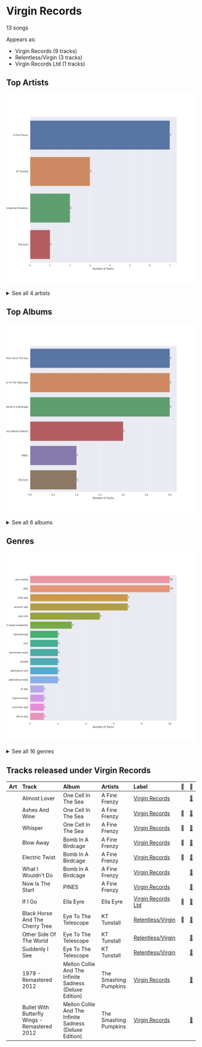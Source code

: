 # Virgin Records

13 songs

Appears as:
- Virgin Records (9 tracks)
- Relentless/Virgin (3 tracks)
- Virgin Records Ltd (1 tracks)

## Top Artists

![Bar chart of top 4 artists](../images/labels/virgin_records/artists.png)


<details>
<summary>See all 4 artists</summary>

|   Number of Tracks | Art                                                                                              | Artist                | 🔗                                                           |
|-------------------:|:-------------------------------------------------------------------------------------------------|:----------------------|:------------------------------------------------------------|
|                  7 | <img src="https://i.scdn.co/image/15b7ee7550ed4472700d573803ff90f2967f84d1" alt="" width="50" /> | A Fine Frenzy         | [🔗](https://open.spotify.com/artist/5dTYaRzOn4rXGBLH052EeQ) |
|                  3 | <img src="https://i.scdn.co/image/ab6761610000e5eb8457f57bc526c37bd804b924" alt="" width="50" /> | KT Tunstall           | [🔗](https://open.spotify.com/artist/5zzrJD2jXrE9dZ1AklRFcL) |
|                  2 | <img src="https://i.scdn.co/image/ab6761610000e5eb1a7d0845c3b7e2f130264957" alt="" width="50" /> | The Smashing Pumpkins | [🔗](https://open.spotify.com/artist/40Yq4vzPs9VNUrIBG5Jr2i) |
|                  1 | <img src="https://i.scdn.co/image/ab6761610000e5eb12123322672fbf71bd1e5c94" alt="" width="50" /> | Ella Eyre             | [🔗](https://open.spotify.com/artist/66TrUkUZ3RM29dqeDQRgyA) |

</details>


## Top Albums

![Bar chart of top 6 albums](../images/labels/virgin_records/albums.png)


<details>
<summary>See all 6 albums</summary>

|   Number of Tracks | Art                                                                                              | Album                                                   | 🔗                                                          |
|-------------------:|:-------------------------------------------------------------------------------------------------|:--------------------------------------------------------|:-----------------------------------------------------------|
|                  3 | <img src="https://i.scdn.co/image/ab67616d0000b273119ad2ebc0d33edf847ed8c6" alt="" width="50" /> | One Cell In The Sea                                     | [🔗](https://open.spotify.com/album/0Ot7MEgreG2R93aN42M9iK) |
|                  3 | <img src="https://i.scdn.co/image/ab67616d0000b273183730e8038fa632b2c227da" alt="" width="50" /> | Eye To The Telescope                                    | [🔗](https://open.spotify.com/album/3j70PDKieTWQAwas3bPHRZ) |
|                  3 | <img src="https://i.scdn.co/image/ab67616d0000b273e7b8e0abcd5cdc4c8b5a238c" alt="" width="50" /> | Bomb In A Birdcage                                      | [🔗](https://open.spotify.com/album/07IV5RxLvAUeZbcPm4zOzn) |
|                  2 | <img src="https://i.scdn.co/image/ab67616d0000b273431ac6e6f393acf475730ec6" alt="" width="50" /> | Mellon Collie And The Infinite Sadness (Deluxe Edition) | [🔗](https://open.spotify.com/album/55RhFRyQFihIyGf61MgcfV) |
|                  1 | <img src="https://i.scdn.co/image/ab67616d0000b2732cf1dcc65396176307f23524" alt="" width="50" /> | PINES                                                   | [🔗](https://open.spotify.com/album/1876e9QcHkJ3Hgo4NqKXBN) |
|                  1 | <img src="https://i.scdn.co/image/ab67616d0000b27334da09e702c7f9ca573981e5" alt="" width="50" /> | Ella Eyre                                               | [🔗](https://open.spotify.com/album/5J69OYtRXeI9dHDK2R95h5) |

</details>


## Genres

![Bar chart of top 16 genres](../images/labels/virgin_records/genres.png)


<details>
<summary>See all 16 genres</summary>

|   Number of Tracks | Genre                                       |
|-------------------:|:--------------------------------------------|
|                 10 | [neo mellow](../genres/neo_mellow.md)       |
|                 10 | [lilith](../genres/lilith.md)               |
|                  7 | indie pop                                   |
|                  7 | [acoustic pop](../genres/acoustic_pop.md)   |
|                  5 | [pop rock](../genres/pop_rock.md)           |
|                  3 | scottish singer-songwriter                  |
|                  2 | spacegrunge                                 |
|                  2 | [rock](../genres/rock.md)                   |
|                  2 | permanent wave                              |
|                  2 | grunge                                      |
|                  2 | alternative rock                            |
|                  2 | alternative metal                           |
|                  1 | uk pop                                      |
|                  1 | tropical house                              |
|                  1 | [post-teen pop](../genres/post_teen_pop.md) |
|                  1 | [dance pop](../genres/dance_pop.md)         |

</details>


## Tracks released under Virgin Records

| Art                                                                                              | Track                                         | Album                                                   | Artists               | Label                                   | 💚   | 🔗                                                          |
|:-------------------------------------------------------------------------------------------------|:----------------------------------------------|:--------------------------------------------------------|:----------------------|:----------------------------------------|:----|:-----------------------------------------------------------|
| <img src="https://i.scdn.co/image/ab67616d0000b273119ad2ebc0d33edf847ed8c6" alt="" width="50" /> | Almost Lover                                  | One Cell In The Sea                                     | A Fine Frenzy         | [Virgin Records](virgin_records.md)     |     | [🔗](https://open.spotify.com/track/3GSYWQNnSdovwC2H8HpziA) |
| <img src="https://i.scdn.co/image/ab67616d0000b273119ad2ebc0d33edf847ed8c6" alt="" width="50" /> | Ashes And Wine                                | One Cell In The Sea                                     | A Fine Frenzy         | [Virgin Records](virgin_records.md)     | 💚   | [🔗](https://open.spotify.com/track/1l9Q5NyhsyodDzIrdtJ6Ub) |
| <img src="https://i.scdn.co/image/ab67616d0000b273119ad2ebc0d33edf847ed8c6" alt="" width="50" /> | Whisper                                       | One Cell In The Sea                                     | A Fine Frenzy         | [Virgin Records](virgin_records.md)     | 💚   | [🔗](https://open.spotify.com/track/3yUJDAcGYn66tg752ErDyC) |
| <img src="https://i.scdn.co/image/ab67616d0000b273e7b8e0abcd5cdc4c8b5a238c" alt="" width="50" /> | Blow Away                                     | Bomb In A Birdcage                                      | A Fine Frenzy         | [Virgin Records](virgin_records.md)     | 💚   | [🔗](https://open.spotify.com/track/2phwpCR68nWlTy8ao0PnK2) |
| <img src="https://i.scdn.co/image/ab67616d0000b273e7b8e0abcd5cdc4c8b5a238c" alt="" width="50" /> | Electric Twist                                | Bomb In A Birdcage                                      | A Fine Frenzy         | [Virgin Records](virgin_records.md)     | 💚   | [🔗](https://open.spotify.com/track/2jQ7ZztDfmt4qeW0tOMIqY) |
| <img src="https://i.scdn.co/image/ab67616d0000b273e7b8e0abcd5cdc4c8b5a238c" alt="" width="50" /> | What I Wouldn't Do                            | Bomb In A Birdcage                                      | A Fine Frenzy         | [Virgin Records](virgin_records.md)     |     | [🔗](https://open.spotify.com/track/54qVDnyXbaYeXSjF8cxFLs) |
| <img src="https://i.scdn.co/image/ab67616d0000b2732cf1dcc65396176307f23524" alt="" width="50" /> | Now Is The Start                              | PINES                                                   | A Fine Frenzy         | [Virgin Records](virgin_records.md)     |     | [🔗](https://open.spotify.com/track/3gEyA6UtRSk1058sev61D6) |
| <img src="https://i.scdn.co/image/ab67616d0000b27334da09e702c7f9ca573981e5" alt="" width="50" /> | If I Go                                       | Ella Eyre                                               | Ella Eyre             | [Virgin Records Ltd](virgin_records.md) | 💚   | [🔗](https://open.spotify.com/track/5JO7yGfeJKYjbOXRRdNk64) |
| <img src="https://i.scdn.co/image/ab67616d0000b273183730e8038fa632b2c227da" alt="" width="50" /> | Black Horse And The Cherry Tree               | Eye To The Telescope                                    | KT Tunstall           | [Relentless/Virgin](virgin_records.md)  | 💚   | [🔗](https://open.spotify.com/track/0qAMjeQFyd1qD0LDiV8gWp) |
| <img src="https://i.scdn.co/image/ab67616d0000b273183730e8038fa632b2c227da" alt="" width="50" /> | Other Side Of The World                       | Eye To The Telescope                                    | KT Tunstall           | [Relentless/Virgin](virgin_records.md)  |     | [🔗](https://open.spotify.com/track/4A9E08l34BkPsCDAmOpHxb) |
| <img src="https://i.scdn.co/image/ab67616d0000b273183730e8038fa632b2c227da" alt="" width="50" /> | Suddenly I See                                | Eye To The Telescope                                    | KT Tunstall           | [Relentless/Virgin](virgin_records.md)  |     | [🔗](https://open.spotify.com/track/5p9XWUdvbUzmPCukOmwoU3) |
| <img src="https://i.scdn.co/image/ab67616d0000b273431ac6e6f393acf475730ec6" alt="" width="50" /> | 1979 - Remastered 2012                        | Mellon Collie And The Infinite Sadness (Deluxe Edition) | The Smashing Pumpkins | [Virgin Records](virgin_records.md)     |     | [🔗](https://open.spotify.com/track/5QLHGv0DfpeXLNFo7SFEy1) |
| <img src="https://i.scdn.co/image/ab67616d0000b273431ac6e6f393acf475730ec6" alt="" width="50" /> | Bullet With Butterfly Wings - Remastered 2012 | Mellon Collie And The Infinite Sadness (Deluxe Edition) | The Smashing Pumpkins | [Virgin Records](virgin_records.md)     |     | [🔗](https://open.spotify.com/track/6GtX0jaNL8IjVQfrDBx81z) |

